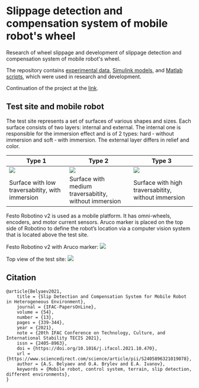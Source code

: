 # Slippage detection and compensation system of mobile robot's wheel

Research of wheel slippage and development of slippage detection and compensation system of mobile robot's wheel.

The repository contains [experimental data](data), [Simulink models](models), and [Matlab scripts](scripts), which were used in research and development.

Continuation of the project at the [link](https://github.com/BrOleg5/research-wheel-slippage).

## Test site and mobile robot

The test site represents a set of surfaces of various shapes and sizes. Each surface consists of two layers: internal and external. The internal one is responsible for the immersion effect and is of 2 types: hard ‐ without immersion and soft ‐ with immersion. The external layer differs in relief and color.

| Type 1 | Type 2 | Type 3 |
|--------|--------|--------|
|![](/../readme-images/red_surface.jpg)|![](/../readme-images/blue_surface.jpg)|![](/../readme-images/green_surface.jpg)|
| Surface with low traversabitity, with immersion | Surface with medium traversabitity, without immersion | Surface with high traversabitity, without immersion

Festo Robotino v2 is used as a mobile platform. It has omni-wheels, encoders, and motor current sensors. Aruco marker is placed on the top side of Robotino to define the robot’s location via a computer vision system that is located above the test site.

Festo Robotino v2 with Aruco marker:
![](/../readme-images/robotino.jpg)

Top view of the test site:
![](/../readme-images/test_site.jpg)

## Citation

```
@article{Belyaev2021,
    title = {Slip Detection and Compensation System for Mobile Robot in Heterogeneous Environment},
    journal = {IFAC-PapersOnLine},
    volume = {54},
    number = {13},
    pages = {339-344},
    year = {2021},
    note = {20th IFAC Conference on Technology, Culture, and International Stability TECIS 2021},
    issn = {2405-8963},
    doi = {https://doi.org/10.1016/j.ifacol.2021.10.470},
    url = {https://www.sciencedirect.com/science/article/pii/S2405896321019078},
    author = {A.S. Belyaev and O.A. Brylev and E.A. Ivanov},
    keywords = {Mobile robot, control system, terrain, slip detection, different environments},
}
```
